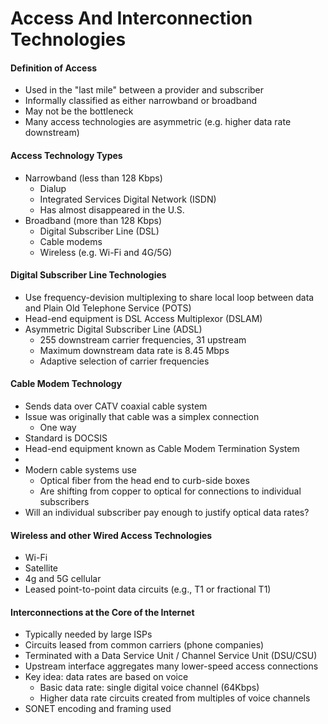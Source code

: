 # Access And Interconnection Technologies
#### Definition of Access
- Used in the "last mile" between a provider and subscriber
- Informally classified as either narrowband or broadband
- May not be the bottleneck
- Many access technologies are asymmetric (e.g. higher data rate downstream)

#### Access Technology Types
- Narrowband (less than 128 Kbps)
	- Dialup
	- Integrated Services Digital Network (ISDN)
	- Has almost disappeared in the U.S.
- Broadband (more than 128 Kbps)
	- Digital Subscriber Line (DSL)
	- Cable modems
	- Wireless (e.g. Wi-Fi and 4G/5G)

#### Digital Subscriber Line Technologies
- Use frequency-devision multiplexing to share local loop between data and Plain Old Telephone Service (POTS)
- Head-end equipment is DSL Access Multiplexor (DSLAM)
- Asymmetric Digital Subscriber Line (ADSL)
	- 255 downstream carrier frequencies, 31 upstream
	- Maximum downstream data rate is 8.45 Mbps
	- Adaptive selection of carrier frequencies

#### Cable Modem Technology
- Sends data over CATV coaxial cable system
- Issue was originally that cable was a simplex connection
	- One way
- Standard is DOCSIS
- Head-end equipment known as Cable Modem Termination System
- 
- Modern cable systems use
	- Optical fiber from the head end to curb-side boxes
	- Are shifting from copper to optical for connections to individual subscribers
- Will an individual subscriber pay enough to justify optical data rates?

#### Wireless and other Wired Access Technologies
- Wi-Fi
- Satellite
- 4g and 5G cellular
- Leased point-to-point data circuits (e.g., T1 or fractional T1)

#### Interconnections at the Core of the Internet
- Typically needed by large ISPs
- Circuits leased from common carriers (phone companies)
- Terminated with a Data Service Unit / Channel Service Unit (DSU/CSU)
- Upstream interface aggregates many lower-speed access connections
- Key idea: data rates are based on voice
	- Basic data rate: single digital voice channel (64Kbps)
	- Higher data rate circuits created from multiples of voice channels
- SONET encoding and framing used

